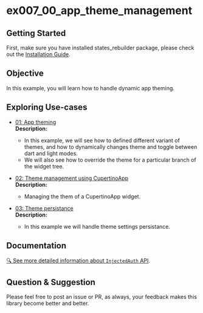 # ex007_00_app_theme_management

## Getting Started
First, make sure you have installed states_rebuilder package, please check out the [Installation Guide](https://github.com/GIfatahTH/states_rebuilder/tree/master/states_rebuilder_package#getting-started-with-states_rebuilder). 
<Br />


## Objective

In this example, you will learn how to handle dynamic app theming.

## Exploring Use-cases

- [01: App theming](./lib/ex_001_00_app_theming)
   <br /><b> Description: </b>
    * In this example, we will see how to defined different variant of themes, and how to dynamically changes theme and toggle between dart and light modes.
    * We will also see how to override the theme for a particular branch of the widget tree.


- [02: Theme management using CupertinoApp](./lib/ex_002_00_app_theming_with_cupertino_app)
   <br /><b> Description: </b>
    * Managing the them of a CupertinoApp widget.

- [03: Theme persistance](./lib/ex_003_00_persisting_theme_settings)
   <br /><b> Description: </b>
   * In this example we will handle theme settings persistance.


## Documentation
[🔍 See more detailed information about `InjectedAuth` API](https://github.com/GIfatahTH/states_rebuilder/wiki/home).


## Question & Suggestion
Please feel free to post an issue or PR, as always, your feedback makes this library become better and better.

